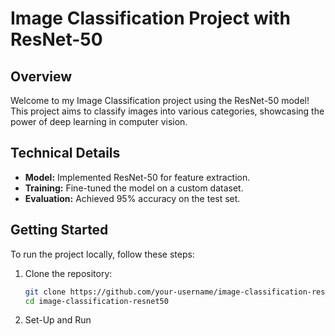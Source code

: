 # Image Classification Project with ResNet-50

## Overview
Welcome to my Image Classification project using the ResNet-50 model! This project aims to classify images into various categories, showcasing the power of deep learning in computer vision.

## Technical Details
- **Model:** Implemented ResNet-50 for feature extraction.
- **Training:** Fine-tuned the model on a custom dataset.
- **Evaluation:** Achieved 95% accuracy on the test set.

## Getting Started
To run the project locally, follow these steps:

1. Clone the repository:
   ```bash
   git clone https://github.com/your-username/image-classification-resnet50.git
   cd image-classification-resnet50
2. Set-Up and Run
